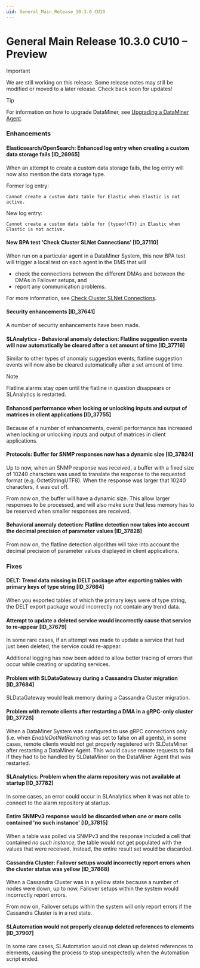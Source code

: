 ```yaml
---
uid: General_Main_Release_10.3.0_CU10
---
```


# General Main Release 10.3.0 CU10 – Preview

> [!IMPORTANT]
> We are still working on this release. Some release notes may still be modified or moved to a later release. Check back soon for updates!

> [!TIP]
> For information on how to upgrade DataMiner, see [Upgrading a DataMiner Agent](xref:Upgrading_a_DataMiner_Agent).

### Enhancements

#### Elasticsearch/OpenSearch: Enhanced log entry when creating a custom data storage fails [ID_26965]

<!-- MR 10.3.0 [CU10] - FR 10.4.1 -->

When an attempt to create a custom data storage fails, the log entry will now also mention the data storage type.

Former log entry:

`Cannot create a custom data table for Elastic when Elastic is not active.`

New log entry:

`Cannot create a custom data table for {typeof(T)} in Elastic when Elastic is not active.`

#### New BPA test 'Check Cluster SLNet Connections' [ID_37110]

<!-- MR 10.3.0 [CU10] - FR 10.4.1 -->

When run on a particular agent in a DataMiner System, this new BPA test will trigger a local test on each agent in the DMS that will

- check the connections between the different DMAs and between the DMAs in Failover setups, and
- report any communication problems.

For more information, see [Check Cluster SLNet Connections](xref:BPA_Check_Cluster_SLNet_Connections).

#### Security enhancements [ID_37641]

<!-- 37641: MR 10.2.0 [CU22]/10.3.0 [CU10] - FR 10.4.1 -->

A number of security enhancements have been made.

#### SLAnalytics - Behavioral anomaly detection: Flatline suggestion events will now automatically be cleared after a set amount of time [ID_37716]

<!-- MR 10.3.0 [CU10] - FR 10.4.1 -->

Similar to other types of anomaly suggestion events, flatline suggestion events will now also be cleared automatically after a set amount of time.

> [!NOTE]
> Flatline alarms stay open until the flatline in question disappears or SLAnalytics is restarted.

#### Enhanced performance when locking or unlocking inputs and output of matrices in client applications [ID_37755]

<!-- MR 10.2.0 [CU22]/10.3.0 [CU10] - FR 10.4.1 -->

Because of a number of enhancements, overall performance has increased when locking or unlocking inputs and output of matrices in client applications.

#### Protocols: Buffer for SNMP responses now has a dynamic size [ID_37824]

<!-- MR 10.2.0 [CU22]/10.3.0 [CU10] - FR 10.4.1 -->

Up to now, when an SNMP response was received, a buffer with a fixed size of 10240 characters was used to translate the response to the requested format (e.g. OctetStringUTF8). When the response was larger that 10240 characters, it was cut off.

From now on, the buffer will have a dynamic size. This allow larger responses to be processed, and will also make sure that less memory has to be reserved when smaller responses are received.

#### Behavioral anomaly detection: Flatline detection now takes into account the decimal precision of parameter values [ID_37828]

<!-- MR 10.3.0 [CU10] - FR 10.4.1 -->

From now on, the flatline detection algorithm will take into account the decimal precision of parameter values displayed in client applications.

### Fixes

#### DELT: Trend data missing in DELT package after exporting tables with primary keys of type string [ID_37664]

<!-- MR 10.3.0 [CU10] - FR 10.4.1 -->

When you exported tables of which the primary keys were of type string, the DELT export package would incorrectly not contain any trend data.

#### Attempt to update a deleted service would incorrectly cause that service to re-appear [ID_37679]

<!-- MR 10.3.0 [CU10] - FR 10.4.1 -->

In some rare cases, if an attempt was made to update a service that had just been deleted, the service could re-appear.

Additional logging has now been added to allow better tracing of errors that occur while creating or updating services.

#### Problem with SLDataGateway during a Cassandra Cluster migration [ID_37684]

<!-- MR 10.3.0 [CU10] - FR 10.4.1 -->

SLDataGateway would leak memory during a Cassandra Cluster migration.

#### Problem with remote clients after restarting a DMA in a gRPC-only cluster [ID_37726]

<!-- MR 10.3.0 [CU10] - FR 10.4.1 -->

When a DataMiner System was configured to use gRPC connections only (i.e. when *EnableDotNetRemoting* was set to false on all agents), in some cases, remote clients would not get properly registered with SLDataMiner after restarting a DataMiner Agent. This would cause remote requests to fail if they had to be handled by SLDataMiner on the DataMiner Agent that was restarted.

#### SLAnalytics: Problem when the alarm repository was not available at startup [ID_37782]

<!-- MR 10.2.0 [CU22]/10.3.0 [CU10] - FR 10.4.1 -->

In some cases, an error could occur in SLAnalytics when it was not able to connect to the alarm repository at startup.

#### Entire SNMPv3 response would be discarded when one or more cells contained 'no such instance' [ID_37815]

<!-- MR 10.2.0 [CU22]/10.3.0 [CU10] - FR 10.4.1 -->

When a table was polled via SNMPv3 and the response included a cell that contained *no such instance*, the table would not get populated with the values that were received. Instead, the entire result set would be discarded.

#### Cassandra Cluster: Failover setups would incorrectly report errors when the cluster status was yellow [ID_37868]

<!-- MR 10.3.0 [CU10] - FR 10.4.1 -->

When a Cassandra Cluster was in a yellow state because a number of nodes were down, up to now, Failover setups within the system would incorrectly report errors.

From now on, Failover setups within the system will only report errors if the Cassandra Cluster is in a red state.

#### SLAutomation would not properly cleanup deleted references to elements [ID_37907]

<!-- MR 10.3.0 [CU10] - FR 10.4.1 -->

In some rare cases, SLAutomation would not clean up deleted references to elements, causing the process to stop unexpectedly when the Automation script ended.
